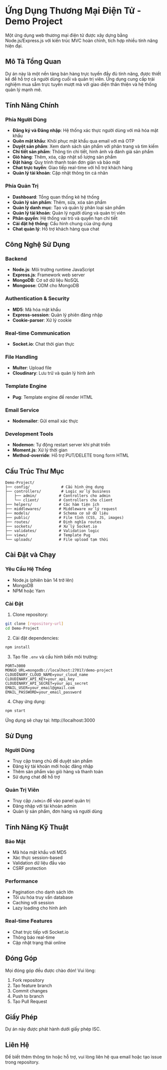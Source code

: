 # Ứng Dụng Thương Mại Điện Tử - Demo Project

Một ứng dụng web thương mại điện tử được xây dựng bằng Node.js/Express.js với kiến trúc MVC hoàn chỉnh, tích hợp nhiều tính năng hiện đại.

## Mô Tả Tổng Quan

Dự án này là một nền tảng bán hàng trực tuyến đầy đủ tính năng, được thiết kế để hỗ trợ cả người dùng cuối và quản trị viên. Ứng dụng cung cấp trải nghiệm mua sắm trực tuyến mượt mà với giao diện thân thiện và hệ thống quản lý mạnh mẽ.

## Tính Năng Chính

### Phía Người Dùng
- **Đăng ký và Đăng nhập**: Hệ thống xác thực người dùng với mã hóa mật khẩu
- **Quên mật khẩu**: Khôi phục mật khẩu qua email với mã OTP
- **Duyệt sản phẩm**: Xem danh sách sản phẩm với phân trang và tìm kiếm
- **Chi tiết sản phẩm**: Thông tin chi tiết, hình ảnh và đánh giá sản phẩm
- **Giỏ hàng**: Thêm, xóa, cập nhật số lượng sản phẩm
- **Đặt hàng**: Quy trình thanh toán đơn giản và bảo mật
- **Chat trực tuyến**: Giao tiếp real-time với hỗ trợ khách hàng
- **Quản lý tài khoản**: Cập nhật thông tin cá nhân

### Phía Quản Trị
- **Dashboard**: Tổng quan thống kê hệ thống
- **Quản lý sản phẩm**: Thêm, sửa, xóa sản phẩm
- **Quản lý danh mục**: Tạo và quản lý phân loại sản phẩm
- **Quản lý tài khoản**: Quản lý người dùng và quản trị viên
- **Phân quyền**: Hệ thống vai trò và quyền hạn chi tiết
- **Cài đặt hệ thống**: Cấu hình chung của ứng dụng
- **Chat quản lý**: Hỗ trợ khách hàng qua chat

## Công Nghệ Sử Dụng

### Backend
- **Node.js**: Môi trường runtime JavaScript
- **Express.js**: Framework web server
- **MongoDB**: Cơ sở dữ liệu NoSQL
- **Mongoose**: ODM cho MongoDB

### Authentication & Security
- **MD5**: Mã hóa mật khẩu
- **Express-session**: Quản lý phiên đăng nhập
- **Cookie-parser**: Xử lý cookie

### Real-time Communication
- **Socket.io**: Chat thời gian thực

### File Handling
- **Multer**: Upload file
- **Cloudinary**: Lưu trữ và quản lý hình ảnh

### Template Engine
- **Pug**: Template engine để render HTML

### Email Service
- **Nodemailer**: Gửi email xác thực

### Development Tools
- **Nodemon**: Tự động restart server khi phát triển
- **Moment.js**: Xử lý thời gian
- **Method-override**: Hỗ trợ PUT/DELETE trong form HTML

## Cấu Trúc Thư Mục

```
Demo-Project/
├── config/              # Cấu hình ứng dụng
├── controllers/         # Logic xử lý business
│   ├── admin/          # Controllers cho admin
│   └── client/         # Controllers cho client
├── helpers/            # Các hàm tiện ích
├── middlewares/        # Middleware xử lý request
├── models/             # Schema cơ sở dữ liệu
├── public/             # File tĩnh (CSS, JS, images)
├── routes/             # Định nghĩa routes
├── sockets/            # Xử lý Socket.io
├── validates/          # Validation logic
├── views/              # Template Pug
└── uploads/            # File upload tạm thời
```

## Cài Đặt và Chạy

### Yêu Cầu Hệ Thống
- Node.js (phiên bản 14 trở lên)
- MongoDB
- NPM hoặc Yarn

### Cài Đặt
1. Clone repository:
```bash
git clone [repository-url]
cd Demo-Project
```

2. Cài đặt dependencies:
```bash
npm install
```

3. Tạo file `.env` và cấu hình biến môi trường:
```env
PORT=3000
MONGO_URL=mongodb://localhost:27017/demo-project
CLOUDINARY_CLOUD_NAME=your_cloud_name
CLOUDINARY_API_KEY=your_api_key
CLOUDINARY_API_SECRET=your_api_secret
EMAIL_USER=your_email@gmail.com
EMAIL_PASSWORD=your_email_password
```

4. Chạy ứng dụng:
```bash
npm start
```

Ứng dụng sẽ chạy tại: http://localhost:3000

## Sử Dụng

### Người Dùng
- Truy cập trang chủ để duyệt sản phẩm
- Đăng ký tài khoản mới hoặc đăng nhập
- Thêm sản phẩm vào giỏ hàng và thanh toán
- Sử dụng chat để hỗ trợ

### Quản Trị Viên
- Truy cập `/admin` để vào panel quản trị
- Đăng nhập với tài khoản admin
- Quản lý sản phẩm, đơn hàng và người dùng

## Tính Năng Kỹ Thuật

### Bảo Mật
- Mã hóa mật khẩu với MD5
- Xác thực session-based
- Validation dữ liệu đầu vào
- CSRF protection

### Performance
- Pagination cho danh sách lớn
- Tối ưu hóa truy vấn database
- Caching với session
- Lazy loading cho hình ảnh

### Real-time Features
- Chat trực tiếp với Socket.io
- Thông báo real-time
- Cập nhật trạng thái online

## Đóng Góp

Mọi đóng góp đều được chào đón! Vui lòng:
1. Fork repository
2. Tạo feature branch
3. Commit changes
4. Push to branch
5. Tạo Pull Request

## Giấy Phép

Dự án này được phát hành dưới giấy phép ISC.

## Liên Hệ

Để biết thêm thông tin hoặc hỗ trợ, vui lòng liên hệ qua email hoặc tạo issue trong repository.